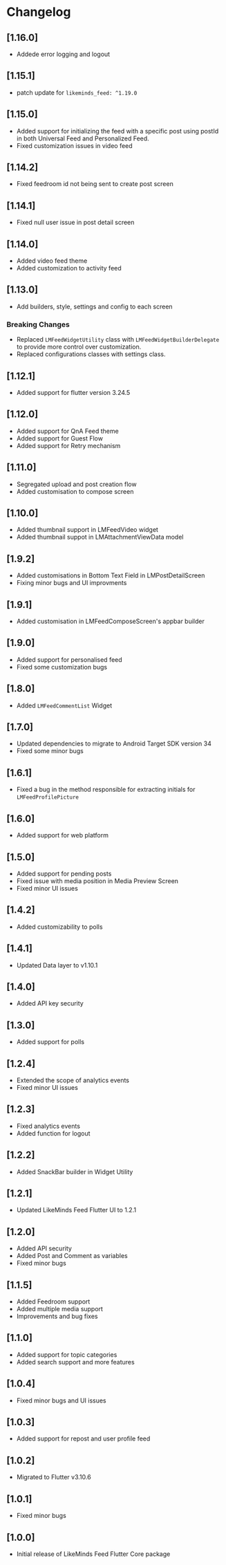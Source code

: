 # Changelog

## [1.16.0]

- Addede error logging and logout

## [1.15.1]

- patch update for `likeminds_feed: ^1.19.0`

## [1.15.0]

- Added support for initializing the feed with a specific post using postId in both Universal Feed and Personalized Feed.
- Fixed customization issues in video feed

## [1.14.2]

- Fixed feedroom id not being sent to create post screen

## [1.14.1]

- Fixed null user issue in post detail screen

## [1.14.0]

- Added video feed theme
- Added customization to activity feed

## [1.13.0]

- Add builders, style, settings and config to each screen

### Breaking Changes

- Replaced `LMFeedWidgetUtility` class with `LMFeedWidgetBuilderDelegate` to provide more control over customization.
- Replaced configurations classes with settings class.

## [1.12.1]

- Added support for flutter version 3.24.5

## [1.12.0]

- Added support for QnA Feed theme
- Added support for Guest Flow
- Added support for Retry mechanism

## [1.11.0]

- Segregated upload and post creation flow
- Added customisation to compose screen

## [1.10.0]

- Added thumbnail support in LMFeedVideo widget
- Added thumbnail suppot in LMAttachmentViewData model

## [1.9.2]

- Added customisations in Bottom Text Field in LMPostDetailScreen
- Fixing minor bugs and UI improvments

## [1.9.1]

- Added customisation in LMFeedComposeScreen's appbar builder

## [1.9.0]

- Added support for personalised feed
- Fixed some customization bugs

## [1.8.0]

- Added `LMFeedCommentList` Widget

## [1.7.0]

- Updated dependencies to migrate to Android Target SDK version 34
- Fixed some minor bugs

## [1.6.1]

- Fixed a bug in the method responsible for extracting initials for `LMFeedProfilePicture`

## [1.6.0]

- Added support for web platform

## [1.5.0]

- Added support for pending posts
- Fixed issue with media position in Media Preview Screen
- Fixed minor UI issues

## [1.4.2]

- Added customizability to polls

## [1.4.1]

- Updated Data layer to v1.10.1

## [1.4.0]

- Added API key security

## [1.3.0]

- Added support for polls

## [1.2.4]

- Extended the scope of analytics events
- Fixed minor UI issues

## [1.2.3]

- Fixed analytics events
- Added function for logout

## [1.2.2]

- Added SnackBar builder in Widget Utility

## [1.2.1]

- Updated LikeMinds Feed Flutter UI to 1.2.1

## [1.2.0]

- Added API security
- Added Post and Comment as variables
- Fixed minor bugs

## [1.1.5]

- Added Feedroom support
- Added multiple media support
- Improvements and bug fixes

## [1.1.0]

- Added support for topic categories
- Added search support and more features

## [1.0.4]

- Fixed minor bugs and UI issues

## [1.0.3]

- Added support for repost and user profile feed

## [1.0.2]

- Migrated to Flutter v3.10.6

## [1.0.1]

- Fixed minor bugs

## [1.0.0]

- Initial release of LikeMinds Feed Flutter Core package
